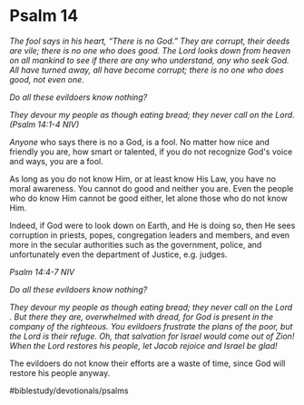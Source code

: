 # Psalm 14
*The fool says in his heart, “There is no God.” They are corrupt, their deeds are vile; there is no one who does good. The Lord looks down from heaven on all mankind to see if there are any who understand, any who seek God. All have turned away, all have become corrupt; there is no one who does good, not even one.* 

*Do all these evildoers know nothing?*

*They devour my people as though eating bread; they never call on the Lord. (Psalm 14:1-4 NIV)*

*Anyone* who says there is no a God, is a fool. No matter how nice and friendly you are, how smart or talented, if you do not recognize God's voice and ways, you are a fool.

As long as you do not know Him, or at least know His Law, you have no moral awareness. You cannot do good and neither you are. Even the people who do know Him cannot be good either, let alone those who do not know Him.

Indeed, if God were to look down on Earth, and He is doing so, then He sees corruption in priests, popes, congregation leaders and members, and even more in the secular authorities such as the government, police, and unfortunately even the department of Justice, e.g. judges.

*Psalm 14:4-7 NIV*

*Do all these evildoers know nothing?*

*They devour my people as though eating bread; they never call on the Lord .*
*But there they are, overwhelmed with dread, for God is present in the company of the righteous. You evildoers frustrate the plans of the poor, but the Lord is their refuge.*
*Oh, that salvation for Israel would come out of Zion! When the Lord restores his people, let Jacob rejoice and Israel be glad!*

The evildoers do not know their efforts are a waste of time, since God will restore his people anyway.

#biblestudy/devotionals/psalms